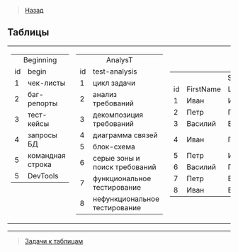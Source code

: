 >[Назад](..../projects/ProjOne.md)

## Таблицы

<table>
<tr><td valign="top">
<table>
<tr><td colspan="2" align="center">Beginning</td></tr>
<tr><td>id</td><td>begin</td></tr>
    <tr><td>1</td><td>чек-листы</td></tr>
    <tr><td>2</td><td>баг-репорты</td></tr>
    <tr><td>3</td><td>тест-кейсы</td></tr>
    <tr><td>4</td><td>запросы БД</td></tr>
    <tr><td>5</td><td>командная строка </td></tr>
    <tr><td>5</td><td>DevTools</td></tr>
</table>
</td> <td>
<table>
<tr><td colspan="2" align="center">AnalysT</td></tr>
<tr><td>id</td><td>test-analysis</td></tr>
    <tr><td>1</td><td>цикл задачи</td></tr>
    <tr><td>2</td><td>анализ требований</td></tr>
    <tr><td>3</td><td>декомпозиция требований</td></tr>
    <tr><td>4</td><td>диаграмма связей</td></tr>
    <tr><td>5</td><td>блок-схема</td></tr>
    <tr><td>6</td><td>серые зоны и поиск требований</td></tr>
    <tr><td>7</td><td>функциональное тестирование</td></tr>
    <tr><td>8</td><td>нефункциональное тестирование</td></tr> 
</table>
</td> <td>
<table>
<tr><td colspan="4" align="center">Students</td></tr>
<tr><td>id</td><td>FirstName</td><td>LastName</td><td>WhereFrom</td></tr>
    <tr><td>1</td><td>Иван</td><td>Иванов</td><td>Энгельс</td></tr>
    <tr><td>2</td><td>Петр</td><td>Петров</td><td>Воронеж</td></tr>
    <tr><td>3</td><td>Василий</td><td>Васильев</td><td>Самара</td></tr>
    <tr><td>4</td><td>Иван</td><td>Петров</td><td>Санкт-Петербург</td></tr>
    <tr><td>5</td><td>Петр</td><td>Иванов</td><td>Москва</td></tr>
    <tr><td>6</td><td>Василий</td><td>Петров</td><td>Мурманск</td></tr>
    <tr><td>7</td><td>Петр</td><td>Васильев</td><td>Кукушки</td></tr>
    <tr><td>8</td><td>Иван</td><td>Васильев</td><td>Заполярный</td></tr> 
</table>
</td></tr>
</table>

<hr/> 

>[Задачи к таблицам](..../projects/Tasks.md)







